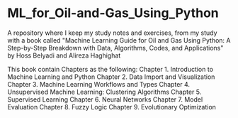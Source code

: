 # ML_for_Oil-and-Gas_Using_Python
A repository where I keep my study notes and exercises, from my study with a book called "Machine Learning Guide for Oil and Gas Using Python: A Step-by-Step Breakdown with Data, Algorithms, Codes, and Applications" by Hoss Belyadi and Alireza Haghighat

This book contain Chapters as the following:
Chapter 1. Introduction to Machine Learning and Python
Chapter 2. Data Import and Visualization
Chapter 3. Machine Learning Workflows and Types
Chapter 4. Unsupervised Machine Learning: Clustering Algorithms
Chapter 5. Supervised Learning
Chapter 6. Neural Networks
Chapter 7. Model Evaluation
Chapter 8. Fuzzy Logic
Chapter 9. Evolutionary Optimization

